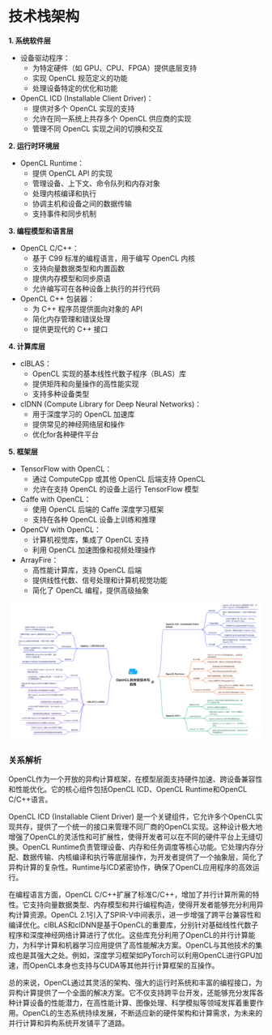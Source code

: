 # 技术栈架构
**1. 系统软件层**
- 设备驱动程序：
  - 为特定硬件（如 GPU、CPU、FPGA）提供底层支持
  - 实现 OpenCL 规范定义的功能
  - 处理设备特定的优化和功能
- OpenCL ICD (Installable Client Driver)：
  - 提供对多个 OpenCL 实现的支持
  - 允许在同一系统上共存多个 OpenCL 供应商的实现
  - 管理不同 OpenCL 实现之间的切换和交互

**2. 运行时环境层**
- OpenCL Runtime：
  - 提供 OpenCL API 的实现
  - 管理设备、上下文、命令队列和内存对象
  - 处理内核编译和执行
  - 协调主机和设备之间的数据传输
  - 支持事件和同步机制

**3. 编程模型和语言层**
- OpenCL C/C++：
  - 基于 C99 标准的编程语言，用于编写 OpenCL 内核
  - 支持向量数据类型和内置函数
  - 提供内存模型和同步原语
  - 允许编写可在各种设备上执行的并行代码
- OpenCL C++ 包装器：
  - 为 C++ 程序员提供面向对象的 API
  - 简化内存管理和错误处理
  - 提供更现代的 C++ 接口

**4. 计算库层**
- clBLAS：
  - OpenCL 实现的基本线性代数子程序（BLAS）库
  - 提供矩阵和向量操作的高性能实现
  - 支持多种设备类型
- clDNN (Compute Library for Deep Neural Networks)：
  - 用于深度学习的 OpenCL 加速库
  - 提供常见的神经网络层和操作
  - 优化for各种硬件平台

**5. 框架层**
- TensorFlow with OpenCL：
  - 通过 ComputeCpp 或其他 OpenCL 后端支持 OpenCL
  - 允许在支持 OpenCL 的设备上运行 TensorFlow 模型
- Caffe with OpenCL：
  - 使用 OpenCL 后端的 Caffe 深度学习框架
  - 支持在各种 OpenCL 设备上训练和推理
- OpenCV with OpenCL：
  - 计算机视觉库，集成了 OpenCL 支持
  - 利用 OpenCL 加速图像和视频处理操作
- ArrayFire：
  - 高性能计算库，支持 OpenCL 后端
  - 提供线性代数、信号处理和计算机视觉功能
  - 简化了 OpenCL 编程，提供高级抽象



![alt text](../../img/1271726043038_.pic.jpg)
### 关系解析
OpenCL作为一个开放的异构计算框架，在模型层面支持硬件加速、跨设备兼容性和性能优化。它的核心组件包括OpenCL ICD、OpenCL Runtime和OpenCL C/C++语言。

OpenCL ICD (Installable Client Driver) 是一个关键组件，它允许多个OpenCL实现共存，提供了一个统一的接口来管理不同厂商的OpenCL实现。这种设计极大地增强了OpenCL的灵活性和可扩展性，使得开发者可以在不同的硬件平台上无缝切换。OpenCL Runtime负责管理设备、内存和任务调度等核心功能。它处理内存分配、数据传输、内核编译和执行等底层操作，为开发者提供了一个抽象层，简化了异构计算的复杂性。Runtime与ICD紧密协作，确保了OpenCL应用程序的高效运行。

在编程语言方面，OpenCL C/C++扩展了标准C/C++，增加了并行计算所需的特性。它支持向量数据类型、内存模型和并行编程构造，使得开发者能够充分利用异构计算资源。OpenCL 2.1引入了SPIR-V中间表示，进一步增强了跨平台兼容性和编译优化。clBLAS和clDNN是基于OpenCL的重要库，分别针对基础线性代数子程序和深度神经网络计算进行了优化。这些库充分利用了OpenCL的并行计算能力，为科学计算和机器学习应用提供了高性能解决方案。OpenCL与其他技术的集成也是其强大之处。例如，深度学习框架如PyTorch可以利用OpenCL进行GPU加速，而OpenCL本身也支持与CUDA等其他并行计算框架的互操作。

总的来说，OpenCL通过其灵活的架构、强大的运行时系统和丰富的编程接口，为异构计算提供了一个全面的解决方案。它不仅支持跨平台开发，还能够充分发挥各种计算设备的性能潜力，在高性能计算、图像处理、科学模拟等领域发挥着重要作用。OpenCL的生态系统持续发展，不断适应新的硬件架构和计算需求，为未来的并行计算和异构系统开发铺平了道路。
